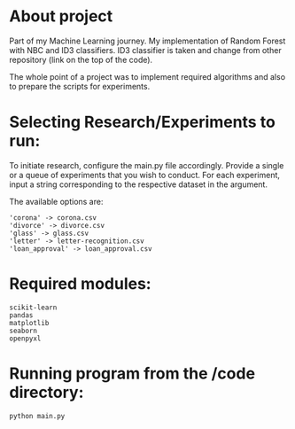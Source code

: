 # About project
Part of my Machine Learning journey. 
My implementation of Random Forest with NBC and ID3 classifiers. ID3 classifier is taken and change from other repository (link on the top of the code). 

The whole point of a project was to implement required algorithms and also to prepare the scripts for experiments. 

# Selecting Research/Experiments to run:
To initiate research, configure the main.py file accordingly. Provide a single or a queue of experiments that you wish to conduct. For each experiment, input a string corresponding to the respective dataset in the argument. 

The available options are:

    'corona' -> corona.csv
    'divorce' -> divorce.csv
    'glass' -> glass.csv
    'letter' -> letter-recognition.csv
    'loan_approval' -> loan_approval.csv

# Required modules:
    scikit-learn
    pandas
    matplotlib
    seaborn
    openpyxl

# Running program from the /code directory:
    python main.py
